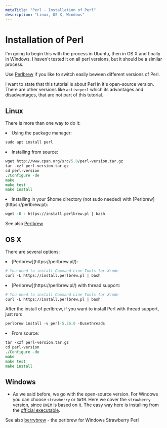 ```yaml
---
metaTitle: "Perl - Installation of Perl"
description: "Linux, OS X, Windows"
---
```


# Installation of Perl


I'm going to begin this with the process in Ubuntu, then in OS X and finally in Windows. I haven't tested it on all perl versions, but it should be a similar process.

Use [Perlbrew](https://perlbrew.pl) if you like to switch easily beween different versions of Perl.

I want to state that this tutorial is about Perl in it's open-source version. There are other versions like `activeperl` which its advantages and disadvantages, that are not part of this tutorial.



## Linux


There is more than one way to do it:

<li>
Using the package manager:

```perl
sudo apt install perl

```


</li>
<li>
Installing from source:

```perl
wget http://www.cpan.org/src/5.0/perl-version.tar.gz
tar -xzf perl-version.tar.gz
cd perl-version
./Configure -de
make
make test
make install

```


</li>
<li>
Installing in your $home directory (not sudo needed) with [Perlbrew](https://perlbrew.pl):

```perl
wget -O - https://install.perlbrew.pl | bash

```


See also [Perlbrew](http://stackoverflow.com/documentation/perl/9144/perlbrew#t=20170309214354041427)
</li>



## OS X


There are several options:

<li>
[Perlbrew](https://perlbrew.pl/):

```perl
# You need to install Command Line Tools for Xcode  
curl -L https://install.perlbrew.pl | bash

```


</li>
<li>
[Perlbrew](https://perlbrew.pl/) with thread support:

```perl
# You need to install Command Line Tools for Xcode  
curl -L https://install.perlbrew.pl | bash

```


After the install of perlbrew, if you want to install Perl with thread support, just run:

```perl
perlbrew install -v perl-5.26.0 -Dusethreads

```


</li>
<li>
From source:

```perl
tar -xzf perl-version.tar.gz
cd perl-version
./Configure -de
make
make test
make install

```


</li>



## Windows


- As we said before, we go with the open-source version. For Windows you can choose `strawberry` or `DWIM`. Here we cover the `strawberry` version, since `DWIM` is based on it. The easy way here is installing from the [official executable](http://strawberryperl.com/).

See also [berrybrew](https://github.com/dnmfarrell/berrybrew) - the perlbrew for Windows Strawberry Perl

